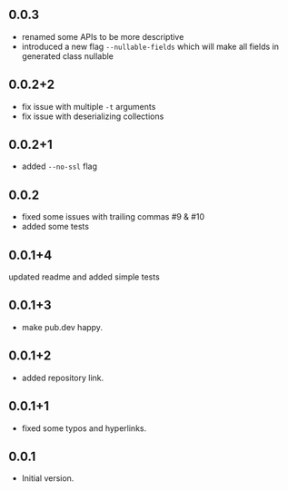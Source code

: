 ## 0.0.3
- renamed some APIs to be more descriptive 
- introduced a new flag `--nullable-fields` which will make all fields in generated class nullable

## 0.0.2+2
- fix issue with multiple `-t` arguments 
- fix issue with deserializing collections

## 0.0.2+1
- added `--no-ssl` flag

## 0.0.2
- fixed some issues with trailing commas #9 & #10
- added some tests

## 0.0.1+4
updated readme and added simple tests

## 0.0.1+3
- make pub.dev happy.
## 0.0.1+2
- added repository link.
## 0.0.1+1
- fixed some typos and hyperlinks.
## 0.0.1
- Initial version.
